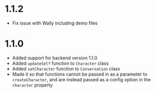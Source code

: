 # 1.1.2

- Fix issue with Wally including demo files

# 1.1.0

- Added support for backend version 1.1.0
- Added `updateSelf` function to `Character` class
- Added `setCharacter` function to `Conversation` class
- Made it so that functions cannot be passed in as a parameter to `createCharacter`, and are instead passed as a config option in the `character` property
